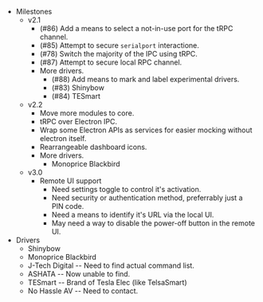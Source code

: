 - Milestones
  - v2.1
    - (#86) Add a means to select a not-in-use port for the tRPC channel.
    - (#85) Attempt to secure `serialport` interactione.
    - (#78) Switch the majority of the IPC using tRPC.
    - (#87) Attempt to secure local RPC channel.
    - More drivers.
      - (#88) Add means to mark and label experimental drivers.
      - (#83) Shinybow
      - (#84) TESmart
  - v2.2
    - Move more modules to core.
    - tRPC over Electron IPC.
    - Wrap some Electron APIs as services for easier mocking without electron itself.
    - Rearrangeable dashboard icons.
    - More drivers.
      - Monoprice Blackbird
  - v3.0
    - Remote UI support
      - Need settings toggle to control it's activation.
      - Need security or authentication method, preferrably just a PIN code.
      - Need a means to identify it's URL via the local UI.
      - May need a way to disable the power-off button in the remote UI.
- Drivers
  - Shinybow
  - Monoprice Blackbird
  - J-Tech Digital -- Need to find actual command list.
  - ASHATA -- Now unable to find.
  - TESmart -- Brand of Tesla Elec (like TelsaSmart)
  - No Hassle AV -- Need to contact.
